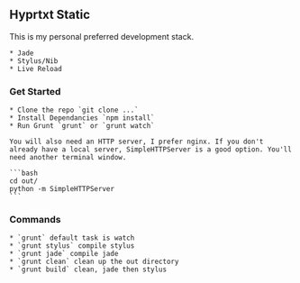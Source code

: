 ## Hyprtxt Static

This is my personal preferred development stack.

	* Jade
	* Stylus/Nib
	* Live Reload

### Get Started

	* Clone the repo `git clone ...`
	* Install Dependancies `npm install`
	* Run Grunt `grunt` or `grunt watch`

	You will also need an HTTP server, I prefer nginx. If you don't already have a local server, SimpleHTTPServer is a good option. You'll need another terminal window.

	```bash
	cd out/
	python -m SimpleHTTPServer
	```

### Commands

	* `grunt` default task is watch
	* `grunt stylus` compile stylus
	* `grunt jade` compile jade
	* `grunt clean` clean up the out directory
	* `grunt build` clean, jade then stylus

